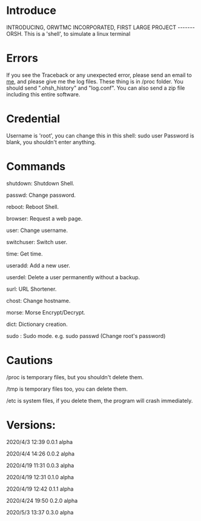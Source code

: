 # Introduce
INTRODUCING, ORWTMC INCORPORATED, FIRST LARGE PROJECT -------ORSH.
This is a 'shell', to simulate a linux terminal
# Errors
If you see the Traceback or any unexpected error, please send an email to <a href="mailto:frank_ruan@outlook.com?subject=ORSH error report">me</a>, and please give me the log files. These thing is in /proc folder. You should send ".ohsh_history" and "log.conf". You can also send a zip file including this entire software.
# Credential
Username is 'root', you can change this in this shell: sudo user
Password is blank, you shouldn't enter anything.
# Commands
shutdown: Shutdown Shell.

passwd: Change password.

reboot: Reboot Shell.

browser: Request a web page.

user: Change username.

switchuser: Switch user.

time: Get time.

useradd: Add a new user.

userdel: Delete a user permanently without a backup.

surl: URL Shortener.

chost: Change hostname.

morse: Morse Encrypt/Decrypt.

dict: Dictionary creation.

sudo : Sudo mode. e.g. sudo passwd  (Change root's password)

# Cautions
/proc is temporary files, but you shouldn't delete them.

/tmp is temporary files too, you can delete them.

/etc is system files, if you delete them, the program will crash immediately.

# Versions:
2020/4/3 12:39 0.0.1 alpha

2020/4/4 14:26 0.0.2 alpha

2020/4/19 11:31 0.0.3 alpha

2020/4/19 12:31 0.1.0 alpha

2020/4/19 12:42 0.1.1 alpha

2020/4/24 19:50 0.2.0 alpha

2020/5/3 13:37  0.3.0 alpha
